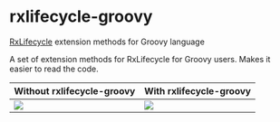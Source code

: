 # rxlifecycle-groovy
[RxLifecycle](https://github.com/trello/RxLifecycle) extension methods for Groovy language

A set of extension methods for RxLifecycle for Groovy users. Makes it easier to read the code.

| Without rxlifecycle-groovy          | With rxlifecycle-groovy             |
| ---                                 | ---                                 |
| ![](http://i.imgur.com/rPWY6h0.png) | ![](http://i.imgur.com/gOe4oOj.png) |
